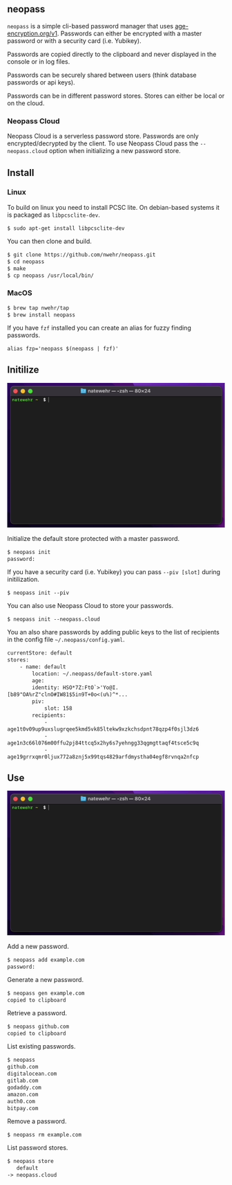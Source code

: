 ## neopass

`neopass` is a simple cli-based password manager that uses [age-encryption.org/v1](https://github.com/FiloSottile/age). Passwords can either be encrypted with a master password or with a security card (i.e. Yubikey). 

Passwords are copied directly to the clipboard and never displayed in the console or in log files. 

Passwords can be securely shared between users (think database passwords or api keys). 

Passwords can be in different password stores. Stores can either be local or on the cloud. 

### Neopass Cloud

Neopass Cloud is a serverless password store. Passwords are only encrypted/decrypted by the client. To use Neopass Cloud pass the `--neopass.cloud` option when initializing a new password store. 

## Install

### Linux

To build on linux you need to install PCSC lite. On debian-based systems it is packaged as `libpcsclite-dev`.

```
$ sudo apt-get install libpcsclite-dev
```

You can then clone and build.

```
$ git clone https://github.com/nwehr/neopass.git
$ cd neopass
$ make
$ cp neopass /usr/local/bin/
```

### MacOS

```
$ brew tap nwehr/tap
$ brew install neopass
```

If you have `fzf` installed you can create an alias for fuzzy finding passwords.

```
alias fzp='neopass $(neopass | fzf)'
```

## Initilize 

![](images/init.gif)

Initialize the default store protected with a master password.

```
$ neopass init
password:
```

If you have a security card (i.e. Yubikey) you can pass `--piv [slot]` during initilization. 

```
$ neopass init --piv
```

You can also use Neopass Cloud to store your passwords. 

```
$ neopass init --neopass.cloud
```

You an also share passwords by adding public keys to the list of recipients in the config file `~/.neopass/config.yaml`.

```
currentStore: default
stores:
    - name: default
        location: ~/.neopass/default-store.yaml
        age:
        identity: HSO*7Z:FtO`>'Yo@I.[b89"OA%rZ"clnO#IW81$5in9T+0o<(u%)^*...
        piv:
            slot: 158
        recipients:
            - age1t0v09up9uxslugrqee5kmd5vk85ltekw9xzkchsdpnt78qzp4f0sjl3dz6
            - age1n3c66l076m00ffu2pj84ttcq5x2hy6s7yehngg33qgmgttaqf4tsce5c9q
            - age19grrxqmr0ljux772a8znj5x99tqs4829arfdmystha04egf8rvnqa2nfcp
```

## Use

![](images/use.gif)

Add a new password.

```
$ neopass add example.com
password: 
```

Generate a new password.

```
$ neopass gen example.com
copied to clipboard
```

Retrieve a password.

```
$ neopass github.com
copied to clipboard
```

List existing passwords.

```
$ neopass
github.com
digitalocean.com
gitlab.com
godaddy.com
amazon.com
auth0.com
bitpay.com
```

Remove a password.

```
$ neopass rm example.com
```

List password stores.

```
$ neopass store
   default
-> neopass.cloud
```
